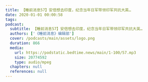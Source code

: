 ```yaml
---
title: 【睡前消息57】安倍想去印度，纪念当年日军带领印军共抗大英…
date: 2020-01-01 00:00:58
tags:
podcast:
  subtitle: 【睡前消息57】安倍想去印度，纪念当年日军带领印军共抗大英…
  authors: ['《睡前消息》编辑部']
  cover: /podcasts/main/assets/logo.png
  duration: 866
  media:
    url: https://podstatic.bedtime.news/main/1-100/57.mp3
    size: 20774592
    type: audio/mpeg
  chapters: null
  references: null
---
```

